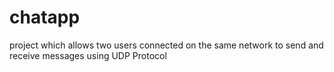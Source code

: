 # chatapp
project which allows two users connected on the same network to send and receive messages using UDP Protocol
